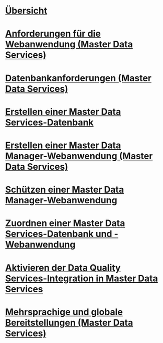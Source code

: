 # [Übersicht](install-master-data-services.md)  
# [Anforderungen für die Webanwendung (Master Data Services)](web-application-requirements-master-data-services.md)  
# [Datenbankanforderungen (Master Data Services)](database-requirements-master-data-services.md)  
# [Erstellen einer Master Data Services-Datenbank](create-a-master-data-services-database.md)  
# [Erstellen einer Master Data Manager-Webanwendung (Master Data Services)](create-a-master-data-manager-web-application-master-data-services.md)  
# [Schützen einer Master Data Manager-Webanwendung](secure-a-master-data-manager-web-application.md)  
# [Zuordnen einer Master Data Services-Datenbank und -Webanwendung](associate-a-master-data-services-database-and-web-application.md)  
# [Aktivieren der Data Quality Services-Integration in Master Data Services](enable-data-quality-services-integration-with-master-data-services.md)  
# [Mehrsprachige und globale Bereitstellungen (Master Data Services)](multi-lingual-and-global-deployments-master-data-services.md)  
